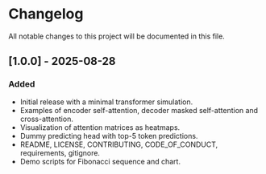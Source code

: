 # Changelog

All notable changes to this project will be documented in this file.

## [1.0.0] - 2025-08-28
### Added
- Initial release with a minimal transformer simulation.
- Examples of encoder self-attention, decoder masked self-attention and cross-attention.
- Visualization of attention matrices as heatmaps.
- Dummy predicting head with top-5 token predictions.
- README, LICENSE, CONTRIBUTING, CODE_OF_CONDUCT, requirements, gitignore.
- Demo scripts for Fibonacci sequence and chart.
